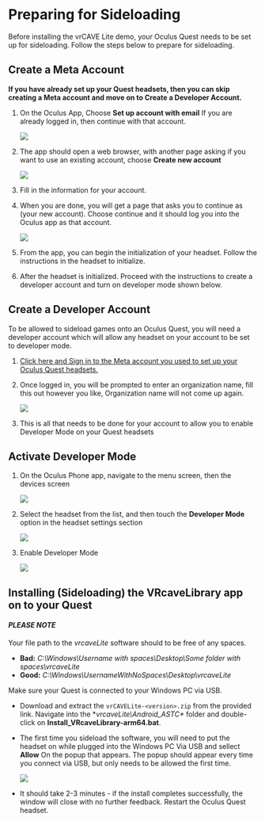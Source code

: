 # Preparing for Sideloading 


Before installing the vrCAVE Lite demo, your Oculus Quest needs to be set up for sideloading. Follow the steps below to prepare for sideloading.


## Create a Meta Account

**If you have already set up your Quest headsets, then you can skip creating a Meta account and move on to Create a Developer Account.**

1. On the Oculus App, Choose **Set up account with email** If you are already logged in, then continue with that account.

	![](media/vrcaveLite/MetaAccountSetup.png)
	
2. The app should open a web browser, with another page asking if you want to use an existing account, choose **Create new account** 

	![](media/vrcaveLite/MetaAccountCreate.png)


3. Fill in the information for your account. 

	
4. When you are done, you will get a page that asks you to continue as (your new account). Choose continue and it should log you into the Oculus app as that account. 

	![](media/vrcaveLite/MetaContinue.png)
	
5. From the app, you can begin the initialization of your headset. Follow the instructions in the headset to initialize. 

6. After the headset is initialized. Proceed with the instructions to create a developer account and turn on developer mode shown below. 

## Create a Developer Account 

To be allowed to sideload games onto an Oculus Quest, you will need a developer account which will allow any headset on your account to be set to developer mode. 

1. [Click here and Sign in to the Meta account you used to set up your Oculus Quest headsets.](https://developer.oculus.com/manage/organizations/create/) 


2. Once logged in, you will be prompted to enter an organization name, fill this out however you like, Organization name will not come up again. 

	![](media/vrcaveLite/Organization.png)

3. This is all that needs to be done for your account to allow you to enable Developer Mode on your Quest headsets


## Activate Developer Mode 

1. On the Oculus Phone app, navigate to the menu screen, then the devices screen

	![](media/vrcaveLite/OculusApp1.png)

2. Select the headset from the list, and then touch the **Developer Mode** option in the headset settings section 

	![](media/vrcaveLite/OculusApp2.png)

3. Enable Developer Mode 

	![](media/vrcaveLite/OculusApp3.png)


## Installing (Sideloading) the VRcaveLibrary app on to your Quest
#### *PLEASE NOTE*
Your file path to the *vrcaveLite* software should to be free of any spaces. 
* **Bad:** *C:\Windows\Username with spaces\Desktop\Some folder with spaces\vrcaveLite*
* **Good:**  *C:\Windows\UsernameWithNoSpaces\Desktop\vrcaveLite*

Make sure your Quest is connected to your Windows PC via USB.

- Download and extract the `vrCAVELite-<version>.zip` from the provided link. Navigate into the **vrcaveLite\Android_ASTC\** folder and double-click on **Install_VRcaveLibrary-arm64.bat**. 

- The first time you sideload the software, you will need to put the headset on while plugged into the Windows PC Via USB and sellect **Allow** On the popup that appears. The popup should appear every time you connect via USB, but only needs to be allowed the first time. 

	![](media/vrcaveLite/Sideload.png)

- It should take 2-3 minutes - if the install completes successfully, the window will close with no further feedback. Restart the Oculus Quest headset. 

